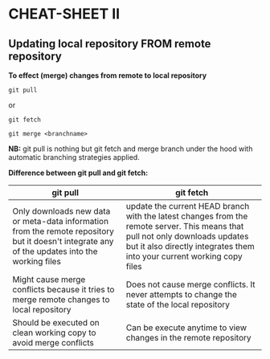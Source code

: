 # CHEAT-SHEET II

## **Updating local repository FROM remote repository**

**To effect (merge) changes from remote to local repository**

`git pull`

or

`git fetch`

`git merge <branchname>`

**NB:** git pull is nothing but git fetch and merge branch under the hood with automatic branching strategies applied.

**Difference between git pull and git fetch:**

git pull | git fetch
------------ | -------------
Only downloads new data or meta-data information from the remote repository but it doesn't integrate any of the updates into the working files | update the current HEAD branch with the latest changes from the remote server. This means that pull not only downloads updates but it also directly integrates them into your current working copy files
Might cause merge conflicts because it tries to merge remote changes to local repository  | Does not cause merge conflicts. It never attempts to change the state of the local repository
Should be executed on clean working copy to avoid merge conflicts | Can be execute anytime to view changes in the remote repository


